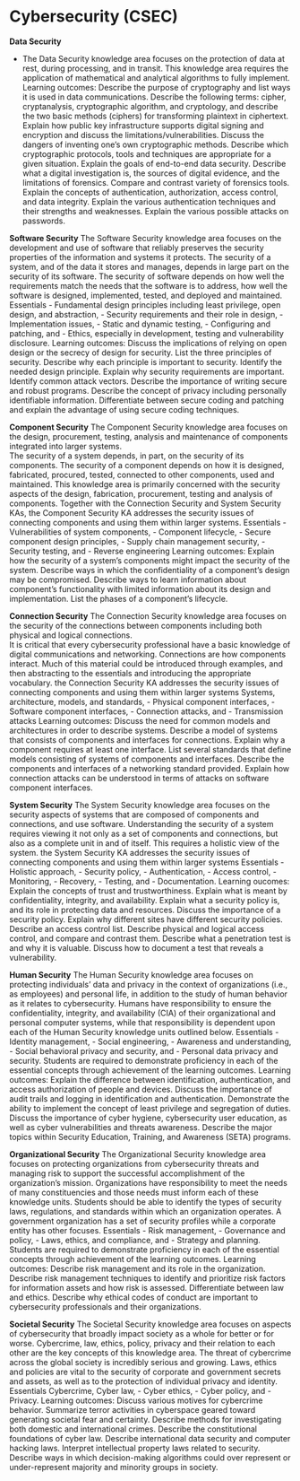 # Cybersecurity (CSEC)

**Data Security**

- The Data Security knowledge area focuses on the protection of data at rest, during
  processing, and in transit. This knowledge area requires the application of mathematical
  and analytical algorithms to fully implement. Learning outcomes: Describe the purpose of cryptography and list ways it is used in
  data communications.
  Describe the following terms: cipher, cryptanalysis, cryptographic
  algorithm, and cryptology, and describe the two basic methods
  (ciphers) for transforming plaintext in ciphertext.
  Explain how public key infrastructure supports digital signing and
  encryption and discuss the limitations/vulnerabilities.
  Discuss the dangers of inventing one’s own cryptographic methods.
  Describe which cryptographic protocols, tools and techniques are
  appropriate for a given situation. Explain the goals of end-to-end data security.
  Describe what a digital investigation is, the sources of digital
  evidence, and the limitations of forensics.
  Compare and contrast variety of forensics tools. Explain the concepts of authentication, authorization, access
  control, and data integrity.
  Explain the various authentication techniques and their strengths
  and weaknesses.
  Explain the various possible attacks on passwords.

**Software Security**
The Software Security knowledge area focuses on the development and use of software
that reliably preserves the security properties of the information and systems it protects.
The security of a system, and of the data it stores and manages, depends in large part on
the security of its software. The security of software depends on how well the
requirements match the needs that the software is to address, how well the software is
designed, implemented, tested, and deployed and maintained.
Essentials - Fundamental design principles including least privilege, open design, and
abstraction, - Security requirements and their role in design, - Implementation issues, - Static and dynamic testing, - Configuring and patching, and - Ethics, especially in development, testing and vulnerability disclosure. Learning outcomes:
Discuss the implications of relying on open design or the secrecy of
design for security.
List the three principles of security.
Describe why each principle is important to security.
Identify the needed design principle.
Explain why security requirements are important.
Identify common attack vectors.
Describe the importance of writing secure and robust programs.
Describe the concept of privacy including personally identifiable
information.
Differentiate between secure coding and patching and explain the
advantage of using secure coding techniques.

**Component Security**
The Component Security knowledge area focuses on the design, procurement, testing,
analysis and maintenance of components integrated into larger systems.  
The security of a system depends, in part, on the security of its components. The security
of a component depends on how it is designed, fabricated, procured, tested, connected to
other components, used and maintained. This knowledge area is primarily concerned with
the security aspects of the design, fabrication, procurement, testing and analysis of
components. Together with the Connection Security and System Security KAs, the
Component Security KA addresses the security issues of connecting components and
using them within larger systems.
Essentials - Vulnerabilities of system components, - Component lifecycle, - Secure component design principles, - Supply chain management security, - Security testing, and - Reverse engineering
Learning outcomes: Explain how the security of a system’s components might impact
the security of the system.
Describe ways in which the confidentiality of a component’s design
may be compromised.
Describe ways to learn information about component’s
functionality with limited information about its design and
implementation. List the phases of a component’s lifecycle.

**Connection Security**
The Connection Security knowledge area focuses on the security of the connections
between components including both physical and logical connections.  
It is critical that every cybersecurity professional have a basic knowledge of digital
communications and networking. Connections are how components interact. Much of this
material could be introduced through examples, and then abstracting to the essentials and
introducing the appropriate vocabulary. the Connection Security KA addresses the security issues of
connecting components and using them within larger systems
Systems, architecture, models, and standards, - Physical component interfaces, - Software component interfaces, - Connection attacks, and - Transmission attacks
Learning outcomes: Discuss the need for common models and architectures in order to
describe systems.
Describe a model of systems that consists of components and
interfaces for connections.
Explain why a component requires at least one interface.
List several standards that define models consisting of systems of
components and interfaces.
Describe the components and interfaces of a networking standard
provided. Explain how connection attacks can be understood in terms of
attacks on software component interfaces.

**System Security**
The System Security knowledge area focuses on the security aspects of systems that are
composed of components and connections, and use software. Understanding the security
of a system requires viewing it not only as a set of components and connections, but also
as a complete unit in and of itself. This requires a holistic view of the system. the System Security KA
addresses the security issues of connecting components and using them within larger
systems Essentials - Holistic approach, - Security policy, - Authentication, - Access control, - Monitoring, - Recovery, - Testing, and - Documentation. Learning oucomes: Explain the concepts of trust and trustworthiness.
Explain what is meant by confidentiality, integrity, and
availability.
Explain what a security policy is, and its role in protecting data
and resources.
Discuss the importance of a security policy.
Explain why different sites have different security policies.
Describe an access control list.
Describe physical and logical access control, and compare and
contrast them. Describe what a penetration test is and why it is valuable.
Discuss how to document a test that reveals a vulnerability.

**Human Security**
The Human Security knowledge area focuses on protecting individuals’ data and privacy
in the context of organizations (i.e., as employees) and personal life, in addition to the
study of human behavior as it relates to cybersecurity.
Humans have responsibility to ensure the confidentiality, integrity, and availability (CIA)
of their organizational and personal computer systems, while that responsibility is
dependent upon each of the Human Security knowledge units outlined below.
Essentials - Identity management, - Social engineering, - Awareness and understanding, - Social behavioral privacy and security, and - Personal data privacy and security. Students are required to demonstrate proficiency in each of the essential concepts through achievement of the learning outcomes. Learning outcomes:
Explain the difference between identification, authentication, and
access authorization of people and devices.
Discuss the importance of audit trails and logging in identification
and authentication.
Demonstrate the ability to implement the concept of least privilege
and segregation of duties.
Discuss the importance of cyber hygiene, cybersecurity user
education, as well as cyber vulnerabilities and threats awareness.
Describe the major topics within Security Education, Training,
and Awareness (SETA) programs.

**Organizational Security**
The Organizational Security knowledge area focuses on protecting organizations from
cybersecurity threats and managing risk to support the successful accomplishment of the
organization’s mission. Organizations have responsibility to meet the needs of many
constituencies and those needs must inform each of these knowledge units.
Students should be able to identify the types of security laws, regulations, and standards
within which an organization operates. A government organization has a set of security
profiles while a corporate entity has other focuses.
Essentials - Risk management, - Governance and policy, - Laws, ethics, and compliance, and - Strategy and planning.
Students are required to demonstrate proficiency in each of the essential concepts through
achievement of the learning outcomes. Learning outcomes:
Describe risk management and its role in the organization.
Describe risk management techniques to identify and prioritize
risk factors for information assets and how risk is assessed.
Differentiate between law and ethics.
Describe why ethical codes of conduct are important to
cybersecurity professionals and their organizations.

**Societal Security**
The Societal Security knowledge area focuses on aspects of cybersecurity that broadly
impact society as a whole for better or for worse. Cybercrime, law, ethics, policy, privacy
and their relation to each other are the key concepts of this knowledge area. The threat of
cybercrime across the global society is incredibly serious and growing. Laws, ethics and
policies are vital to the security of corporate and government secrets and assets, as well as
to the protection of individual privacy and identity.
Essentials Cybercrime, Cyber law, - Cyber ethics, - Cyber policy, and - Privacy.
Learning outcomes:
Discuss various motives for cybercrime behavior.
Summarize terror activities in cyberspace geared toward
generating societal fear and certainty.
Describe methods for investigating both domestic and
international crimes.
Describe the constitutional foundations of cyber law.
Describe international data security and computer hacking laws.
Interpret intellectual property laws related to security.
Describe ways in which decision-making algorithms could over
represent or under-represent majority and minority groups in
society.
